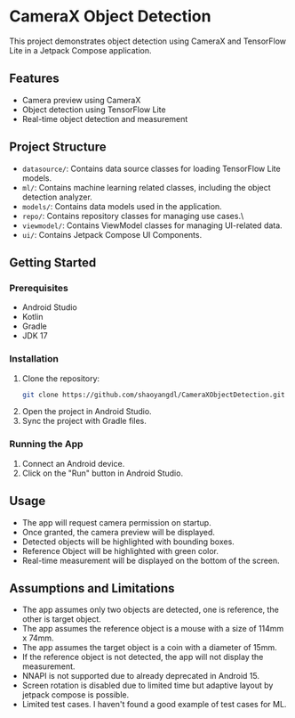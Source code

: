 # CameraX Object Detection

This project demonstrates object detection using CameraX and TensorFlow Lite in a Jetpack Compose application.

## Features

- Camera preview using CameraX
- Object detection using TensorFlow Lite
- Real-time object detection and measurement

## Project Structure

- `datasource/`: Contains data source classes for loading TensorFlow Lite models.
- `ml/`: Contains machine learning related classes, including the object detection analyzer.
- `models/`: Contains data models used in the application.
- `repo/`: Contains repository classes for managing use cases.\
- `viewmodel/`: Contains ViewModel classes for managing UI-related data.
- `ui/`: Contains Jetpack Compose UI Components.

## Getting Started

### Prerequisites

- Android Studio
- Kotlin
- Gradle
- JDK 17

### Installation

1. Clone the repository:
    ```sh
    git clone https://github.com/shaoyangdl/CameraXObjectDetection.git
    ```
2. Open the project in Android Studio.
3. Sync the project with Gradle files.

### Running the App

1. Connect an Android device.
2. Click on the "Run" button in Android Studio.

## Usage

- The app will request camera permission on startup.
- Once granted, the camera preview will be displayed.
- Detected objects will be highlighted with bounding boxes.
- Reference Object will be highlighted with green color.
- Real-time measurement will be displayed on the bottom of the screen.

## Assumptions and Limitations

- The app assumes only two objects are detected, one is reference, the other is target object.
- The app assumes the reference object is a mouse with a size of 114mm x 74mm.
- The app assumes the target object is a coin with a diameter of 15mm.
- If the reference object is not detected, the app will not display the measurement.
- NNAPI is not supported due to already deprecated in Android 15. 
- Screen rotation is disabled due to limited time but adaptive layout by jetpack compose is possible.
- Limited test cases. I haven't found a good example of test cases for ML.